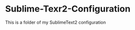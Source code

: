Sublime-Texr2-Configuration
===========================

This is a folder of my SublimeText2 configuration
